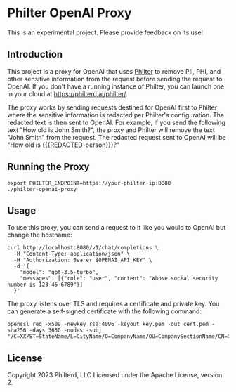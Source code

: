 # Philter OpenAI Proxy

This is an experimental project. Please provide feedback on its use!

## Introduction

This project is a proxy for OpenAI that uses [Philter](https://philterd.ai/philter/) to remove PII, PHI, and other sensitive information from the request before sending the request to OpenAI. If you don't have a running instance of Philter, you can launch one in your cloud at https://philterd.ai/philter/.

The proxy works by sending requests destined for OpenAI first to Philter where the sensitive information is redacted per Philter's configuration. The redacted text is then sent to OpenAI. For example, if you send the following text "How old is John Smith?", the proxy and Philter will remove the text "John Smith" from the request. The redacted request sent to OpenAI will be "How old is {{{REDACTED-person}}}?"

## Running the Proxy

```
export PHILTER_ENDPOINT=https://your-philter-ip:8080
./philter-openai-proxy
```

## Usage

To use this proxy, you can send a request to it like you would to OpenAI but change the hostname:

```
curl http://localhost:8080/v1/chat/completions \
  -H "Content-Type: application/json" \
  -H "Authorization: Bearer $OPENAI_API_KEY" \
  -d '{
    "model": "gpt-3.5-turbo",
    "messages": [{"role": "user", "content": "Whose social security number is 123-45-6789"}]
  }'
```

The proxy listens over TLS and requires a certificate and private key. You can generate a self-signed certificate with the following command:

```
openssl req -x509 -newkey rsa:4096 -keyout key.pem -out cert.pem -sha256 -days 3650 -nodes -subj "/C=XX/ST=StateName/L=CityName/O=CompanyName/OU=CompanySectionName/CN=CommonNameOrHostname"
```

## License

Copyright 2023 Philterd, LLC
Licensed under the Apache License, version 2.